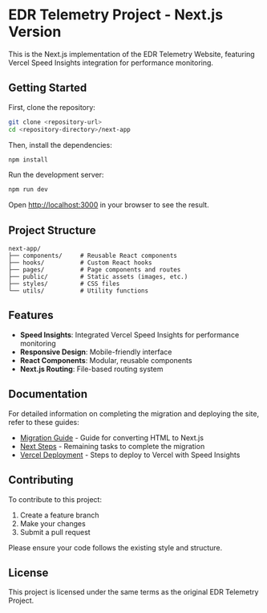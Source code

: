 # EDR Telemetry Project - Next.js Version

This is the Next.js implementation of the EDR Telemetry Website, featuring Vercel Speed Insights integration for performance monitoring.

## Getting Started

First, clone the repository:

```bash
git clone <repository-url>
cd <repository-directory>/next-app
```

Then, install the dependencies:

```bash
npm install
```

Run the development server:

```bash
npm run dev
```

Open [http://localhost:3000](http://localhost:3000) in your browser to see the result.

## Project Structure

```
next-app/
├── components/     # Reusable React components
├── hooks/          # Custom React hooks
├── pages/          # Page components and routes
├── public/         # Static assets (images, etc.)
├── styles/         # CSS files
└── utils/          # Utility functions
```

## Features

- **Speed Insights**: Integrated Vercel Speed Insights for performance monitoring
- **Responsive Design**: Mobile-friendly interface
- **React Components**: Modular, reusable components
- **Next.js Routing**: File-based routing system

## Documentation

For detailed information on completing the migration and deploying the site, refer to these guides:

- [Migration Guide](./MIGRATION-GUIDE.md) - Guide for converting HTML to Next.js
- [Next Steps](./NEXT-STEPS.md) - Remaining tasks to complete the migration
- [Vercel Deployment](./VERCEL-DEPLOY.md) - Steps to deploy to Vercel with Speed Insights

## Contributing

To contribute to this project:

1. Create a feature branch
2. Make your changes
3. Submit a pull request

Please ensure your code follows the existing style and structure.

## License

This project is licensed under the same terms as the original EDR Telemetry Project. 